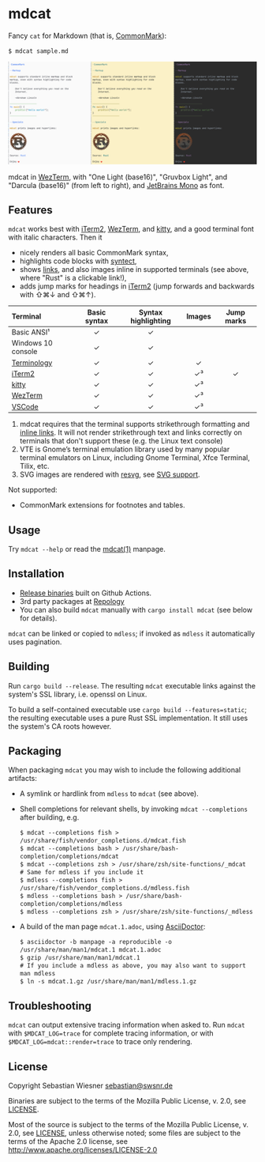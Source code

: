 # mdcat

Fancy `cat` for Markdown (that is, [CommonMark][]):

```
$ mdcat sample.md
```

![mdcat showcase with different colour themes][sxs]

mdcat in [WezTerm], with "One Light (base16)", "Gruvbox Light", and "Darcula
(base16)" (from left to right), and [JetBrains Mono] as font.

[CommonMark]: http://commonmark.org
[Solarized]: http://ethanschoonover.com/solarized
[dracula]: https://draculatheme.com/iterm/
[wezterm]: https://wezfurlong.org/wezterm/
[JetBrains Mono]: https://www.jetbrains.com/lp/mono/
[sxs]: ./screenshots/side-by-side.png

## Features

`mdcat` works best with [iTerm2], [WezTerm], and [kitty], and a good terminal font with italic characters.
Then it

* nicely renders all basic CommonMark syntax,
* highlights code blocks with [syntect],
* shows [links][osc8], and also images inline in supported terminals (see above, where "Rust" is a clickable link!),
* adds jump marks for headings in [iTerm2] (jump forwards and backwards with <key>⇧⌘↓</key> and <key>⇧⌘↑</key>).

| Terminal                   |  Basic syntax | Syntax highlighting | Images | Jump marks |
| :------------------------- | :-----------: | :-----------------: | :----: | :--------: |
| Basic ANSI¹                | ✓             | ✓                   |        |            |
| Windows 10 console         | ✓             | ✓                   |        |            |
| [Terminology]              | ✓             | ✓                   | ✓      |            |
| [iTerm2]                   | ✓             | ✓                   | ✓³     | ✓          |
| [kitty]                    | ✓             | ✓                   | ✓³     |            |
| [WezTerm]                  | ✓             | ✓                   | ✓³     |            |
| [VSCode]                   | ✓             | ✓                   | ✓³     |            |

1) mdcat requires that the terminal supports strikethrough formatting and [inline links][osc8].
    It will not render strikethrough text and links correctly on terminals that don't support these (e.g. the Linux text console)
2) VTE is Gnome’s terminal emulation library used by many popular terminal emulators on Linux, including Gnome Terminal, Xfce Terminal, Tilix, etc.
3) SVG images are rendered with [resvg], see [SVG support].

Not supported:

* CommonMark extensions for footnotes and tables.

[syntect]: https://github.com/trishume/syntect
[osc8]: https://gist.github.com/egmontkob/eb114294efbcd5adb1944c9f3cb5feda
[Terminology]: http://terminolo.gy
[iterm2]: https://www.iterm2.com
[WezTerm]: https://wezfurlong.org/wezterm/
[kitty]: https://sw.kovidgoyal.net/kitty/
[resvg]: https://github.com/RazrFalcon/resvg
[SVG support]: https://github.com/RazrFalcon/resvg#svg-support
[VSCode]: https://code.visualstudio.com/

## Usage

Try `mdcat --help` or read the [mdcat(1)](./mdcat.1.adoc) manpage.

## Installation

* [Release binaries](https://github.com/swsnr/mdcat/releases/) built on Github Actions.
* 3rd party packages at [Repology](https://repology.org/project/mdcat/versions)
* You can also build `mdcat` manually with `cargo install mdcat` (see below for details).

`mdcat` can be linked or copied to `mdless`; if invoked as `mdless` it automatically uses pagination.

## Building

Run `cargo build --release`.
The resulting `mdcat` executable links against the system's SSL library, i.e. openssl on Linux.

To build a self-contained executable use `cargo build --features=static`; the resulting executable uses a pure Rust SSL implementation.
It still uses the system's CA roots however.

## Packaging

When packaging `mdcat` you may wish to include the following additional artifacts:

- A symlink or hardlink from `mdless` to `mdcat` (see above).
- Shell completions for relevant shells, by invoking `mdcat --completions` after building, e.g.

  ```console
  $ mdcat --completions fish > /usr/share/fish/vendor_completions.d/mdcat.fish
  $ mdcat --completions bash > /usr/share/bash-completion/completions/mdcat
  $ mdcat --completions zsh > /usr/share/zsh/site-functions/_mdcat
  # Same for mdless if you include it
  $ mdless --completions fish > /usr/share/fish/vendor_completions.d/mdless.fish
  $ mdless --completions bash > /usr/share/bash-completion/completions/mdless
  $ mdless --completions zsh > /usr/share/zsh/site-functions/_mdless
  ```

- A build of the man page `mdcat.1.adoc`, using [AsciiDoctor]:

  ```console
  $ asciidoctor -b manpage -a reproducible -o /usr/share/man/man1/mdcat.1 mdcat.1.adoc
  $ gzip /usr/share/man/man1/mdcat.1
  # If you include a mdless as above, you may also want to support man mdless
  $ ln -s mdcat.1.gz /usr/share/man/man1/mdless.1.gz
  ```

[AsciiDoctor]: https://asciidoctor.org/

## Troubleshooting

`mdcat` can output extensive tracing information when asked to.
Run `mdcat` with `$MDCAT_LOG=trace` for complete tracing information, or with `$MDCAT_LOG=mdcat::render=trace` to trace only rendering.

## License

Copyright Sebastian Wiesner <sebastian@swsnr.de>

Binaries are subject to the terms of the Mozilla Public
License, v. 2.0, see [LICENSE](LICENSE).

Most of the source is subject to the terms of the Mozilla Public
License, v. 2.0, see [LICENSE](LICENSE), unless otherwise noted;
some files are subject to the terms of the Apache 2.0 license,
see <http://www.apache.org/licenses/LICENSE-2.0>

